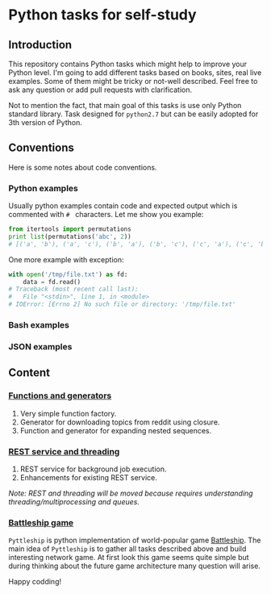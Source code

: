 # Python tasks for self-study

## Introduction

This repository contains Python tasks which might help to improve your Python
level. I'm going to add different tasks based on books, sites, real live
examples. Some of them might be tricky or not-well described. Feel free to ask
any question or add pull requests with clarification.

Not to mention the fact, that main goal of this tasks is use only Python
standard library. Task designed for `python2.7` but can be easily adopted for
3th version of Python.

## Conventions

Here is some notes about code conventions.

### Python examples

Usually python examples contain code and expected output which is commented
with `# ` characters. Let me show you example:

```python
from itertools import permutations
print list(permutations('abc', 2))
# [('a', 'b'), ('a', 'c'), ('b', 'a'), ('b', 'c'), ('c', 'a'), ('c', 'b')]
```

One more example with exception:

```python
with open('/tmp/file.txt') as fd:
    data = fd.read()
# Traceback (most recent call last):
#   File "<stdin>", line 1, in <module>
# IOError: [Errno 2] No such file or directory: '/tmp/file.txt'
```

### Bash examples

### JSON examples

## Content

### [Functions and generators](tasks/01_functions_and_generators.md)
 1. Very simple function factory.
 2. Generator for downloading topics from reddit using closure.
 3. Function and generator for expanding nested sequences.

### [REST service and threading](tasks/02_linux_http_rest_cmd_server.md)
 1. REST service for background job execution.
 2. Enhancements for existing REST service.

 _Note: REST and threading will be moved because requires understanding
 threading/multiprocessing and queues._

### [Battleship game](tasks/pyttleship.md)
`Pyttleship` is python implementation of world-popular game [Battleship].
The main idea of `Pyttleship` is to gather all tasks described above and build
interesting network game. At first look this game seems quite simple but
during thinking about the future game architecture many question will arise.

Happy codding!

[battleship]:https://en.wikipedia.org/wiki/Battleship_(game)
